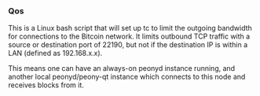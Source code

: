 ### Qos ###

This is a Linux bash script that will set up tc to limit the outgoing bandwidth for connections to the Bitcoin network. It limits outbound TCP traffic with a source or destination port of 22190, but not if the destination IP is within a LAN (defined as 192.168.x.x).

This means one can have an always-on peonyd instance running, and another local peonyd/peony-qt instance which connects to this node and receives blocks from it.
